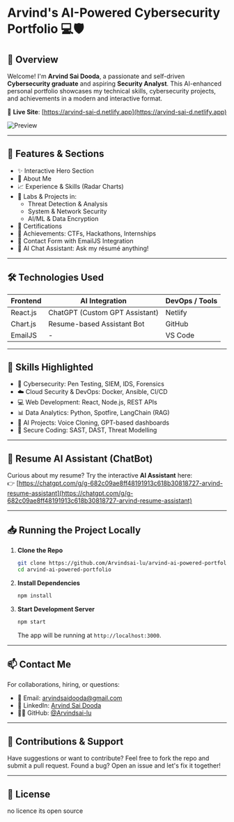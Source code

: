# Arvind's AI-Powered Cybersecurity Portfolio 💻🛡️

## 🔎 Overview

Welcome! I'm **Arvind Sai Dooda**, a passionate and self-driven **Cybersecurity graduate** and aspiring **Security Analyst**. This AI-enhanced personal portfolio showcases my technical skills, cybersecurity projects, and achievements in a modern and interactive format.

🚀 **Live Site**: [https://arvind-sai-d.netlify.app](https://arvind-sai-d.netlify.app)

![Preview](src/assets/preview.jpg "Portfolio Preview")

---

## 📂 Features & Sections

- ✨ Interactive Hero Section
- 🧠 About Me
- 📈 Experience & Skills (Radar Charts)
- 🧰 Labs & Projects in:
  - Threat Detection & Analysis
  - System & Network Security
  - AI/ML & Data Encryption
- 📜 Certifications
- 🎯 Achievements: CTFs, Hackathons, Internships
- 📇 Contact Form with EmailJS Integration
- 🤖 AI Chat Assistant: Ask my résumé anything!

---

## 🛠️ Technologies Used

| Frontend | AI Integration | DevOps / Tools |
|----------|----------------|----------------|
| React.js | ChatGPT (Custom GPT Assistant) | Netlify |
| Chart.js | Resume-based Assistant Bot | GitHub |
| EmailJS  | -              | VS Code |

---

## 📌 Skills Highlighted

- 🔐 Cybersecurity: Pen Testing, SIEM, IDS, Forensics
- ☁️ Cloud Security & DevOps: Docker, Ansible, CI/CD
- 💻 Web Development: React, Node.js, REST APIs
- 📊 Data Analytics: Python, Spotfire, LangChain (RAG)
- 🧠 AI Projects: Voice Cloning, GPT-based dashboards
- 📂 Secure Coding: SAST, DAST, Threat Modelling

---

## 💬 Resume AI Assistant (ChatBot)

Curious about my resume? Try the interactive **AI Assistant** here:  
👉 [https://chatgpt.com/g/g-682c09ae8ff48191913c618b30818727-arvind-resume-assistant](https://chatgpt.com/g/g-682c09ae8ff48191913c618b30818727-arvind-resume-assistant)

---

## 📥 Running the Project Locally

1. **Clone the Repo**
   ```bash
   git clone https://github.com/Arvindsai-lu/arvind-ai-powered-portfolio.git
   cd arvind-ai-powered-portfolio
   ```

2. **Install Dependencies**
   ```bash
   npm install
   ```

3. **Start Development Server**
   ```bash
   npm start
   ```
   The app will be running at `http://localhost:3000`.

---

## 📫 Contact Me

For collaborations, hiring, or questions:

- 📧 Email: [arvindsaidooda@gmail.com](mailto:arvindsaidooda@gmail.com)
- 💼 LinkedIn: [Arvind Sai Dooda](https://www.linkedin.com/in/arvind-sai-dooda/)
- 🧑‍💻 GitHub: [@Arvindsai-lu](https://github.com/Arvindsai-lu)

---

## 🙌 Contributions & Support

Have suggestions or want to contribute? Feel free to fork the repo and submit a pull request. Found a bug? Open an issue and let's fix it together!

---

## 📝 License

no licence its open source 
